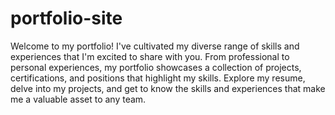 # portfolio-site
Welcome to my portfolio! I've cultivated my diverse range of skills and experiences that I'm excited to share with you. From professional to personal experiences, my portfolio showcases a collection of projects, certifications, and positions that highlight my skills. Explore my resume, delve into my projects, and get to know the skills and experiences that make me a valuable asset to any team.
